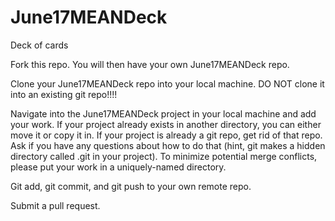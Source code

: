 # June17MEANDeck
Deck of cards

Fork this repo. You will then have your own June17MEANDeck repo.

Clone your June17MEANDeck repo into your local machine. DO NOT clone it into an existing git repo!!!!

Navigate into the June17MEANDeck project in your local machine and add your work. If your project already exists in another directory, you can either move it or copy it in. If your project is already a git repo, get rid of that repo. Ask if you have any questions about how to do that (hint, git makes a hidden directory called .git in your project). To minimize potential merge conflicts, please put your work in a uniquely-named directory.

Git add, git commit, and git push to your own remote repo.

Submit a pull request.
